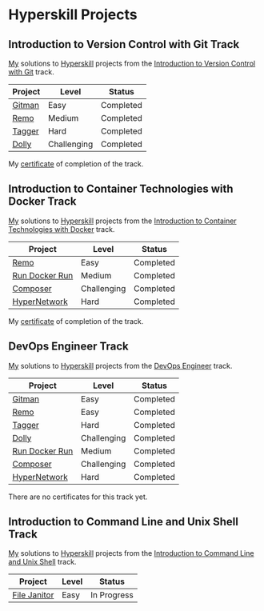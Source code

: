 # Hyperskill Projects

## Introduction to Version Control with Git Track

[My](https://hyperskill.org/profile/7889902) solutions to [Hyperskill](https://hyperskill.org) projects from the [Introduction to Version Control with Git](https://hyperskill.org/tracks/48) track.

| Project               | Level       | Status    |
| --------------------- | ----------- | --------- |
| [Gitman](./01_gitman) | Easy        | Completed |
| [Remo](./02_remo)     | Medium      | Completed |
| [Tagger](./03_tagger) | Hard        | Completed |
| [Dolly](./04_dolly)   | Challenging | Completed |

My [certificate](https://hyperskill.org/certificates/077a5c98-8f79-42eb-b6b8-61dc6ddfb6b7.pdf) of completion of the track.

## Introduction to Container Technologies with Docker Track

[My](https://hyperskill.org/profile/7889902) solutions to [Hyperskill](https://hyperskill.org) projects from the [Introduction to Container Technologies with Docker](https://hyperskill.org/tracks/64) track.

| Project                               | Level       | Status    |
| ------------------------------------- | ----------- | --------- |
| [Remo](./02_remo)                     | Easy        | Completed |
| [Run Docker Run](./05_run_docker_run) | Medium      | Completed |
| [Composer](./06_composer)             | Challenging | Completed |
| [HyperNetwork](./07_hyper_network)    | Hard        | Completed |

My [certificate](https://hyperskill.org/certificates/d4607126-b3c3-4723-a849-239e03a77a5d.pdf) of completion of the track.

## DevOps Engineer Track

[My](https://hyperskill.org/profile/7889902) solutions to [Hyperskill](https://hyperskill.org) projects from the [DevOps Engineer](https://hyperskill.org/tracks/80) track.

| Project                               | Level       | Status    |
| ------------------------------------- | ----------- | --------- |
| [Gitman](./01_gitman)                 | Easy        | Completed |
| [Remo](./02_remo)                     | Easy        | Completed |
| [Tagger](./03_tagger)                 | Hard        | Completed |
| [Dolly](./04_dolly)                   | Challenging | Completed |
| [Run Docker Run](./05_run_docker_run) | Medium      | Completed |
| [Composer](./06_composer)             | Challenging | Completed |
| [HyperNetwork](./07_hyper_network)    | Hard        | Completed |

There are no certificates for this track yet.

## Introduction to Command Line and Unix Shell Track

[My](https://hyperskill.org/profile/7889902) solutions to [Hyperskill](https://hyperskill.org) projects from the [Introduction to Command Line and Unix Shell](https://hyperskill.org/tracks/26) track.

| Project                           | Level | Status      |
| --------------------------------- | ----- | ----------- |
| [File Janitor](./08_file_janitor) | Easy  | In Progress |
